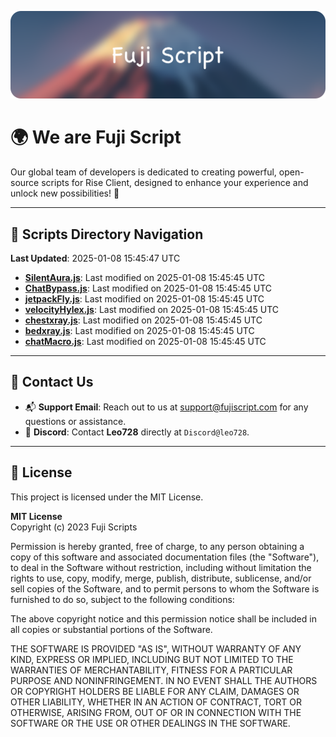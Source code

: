 ![Banner](.github/b.webp)

# 🌍 **We are Fuji Script**

Our global team of developers is dedicated to creating powerful, open-source scripts for Rise Client, designed to enhance your experience and unlock new possibilities! 🌟

---
<!-- SCRIPTS_NAVIGATION_START -->
## 📂 **Scripts Directory Navigation**

**Last Updated**: 2025-01-08 15:45:47 UTC

- **[SilentAura.js](scripts/SilentAura.js)**: Last modified on 2025-01-08 15:45:45 UTC
- **[ChatBypass.js](scripts/ChatBypass.js)**: Last modified on 2025-01-08 15:45:45 UTC
- **[jetpackFly.js](scripts/jetpackFly.js)**: Last modified on 2025-01-08 15:45:45 UTC
- **[velocityHylex.js](scripts/velocityHylex.js)**: Last modified on 2025-01-08 15:45:45 UTC
- **[chestxray.js](scripts/chestxray.js)**: Last modified on 2025-01-08 15:45:45 UTC
- **[bedxray.js](scripts/bedxray.js)**: Last modified on 2025-01-08 15:45:45 UTC
- **[chatMacro.js](scripts/chatMacro.js)**: Last modified on 2025-01-08 15:45:45 UTC

<!-- SCRIPTS_NAVIGATION_END -->

---

## 💬 **Contact Us**  
- 📬 **Support Email**: Reach out to us at [support@fujiscript.com](mailto:support@fujiscript.com) for any questions or assistance.  
- 💬 **Discord**: Contact **Leo728** directly at `Discord@leo728`.

---

## 📜 **License**

This project is licensed under the MIT License.  

**MIT License**  
Copyright (c) 2023 Fuji Scripts  

Permission is hereby granted, free of charge, to any person obtaining a copy of this software and associated documentation files (the "Software"), to deal in the Software without restriction, including without limitation the rights to use, copy, modify, merge, publish, distribute, sublicense, and/or sell copies of the Software, and to permit persons to whom the Software is furnished to do so, subject to the following conditions:  

The above copyright notice and this permission notice shall be included in all copies or substantial portions of the Software.  

THE SOFTWARE IS PROVIDED "AS IS", WITHOUT WARRANTY OF ANY KIND, EXPRESS OR IMPLIED, INCLUDING BUT NOT LIMITED TO THE WARRANTIES OF MERCHANTABILITY, FITNESS FOR A PARTICULAR PURPOSE AND NONINFRINGEMENT. IN NO EVENT SHALL THE AUTHORS OR COPYRIGHT HOLDERS BE LIABLE FOR ANY CLAIM, DAMAGES OR OTHER LIABILITY, WHETHER IN AN ACTION OF CONTRACT, TORT OR OTHERWISE, ARISING FROM, OUT OF OR IN CONNECTION WITH THE SOFTWARE OR THE USE OR OTHER DEALINGS IN THE SOFTWARE.  
